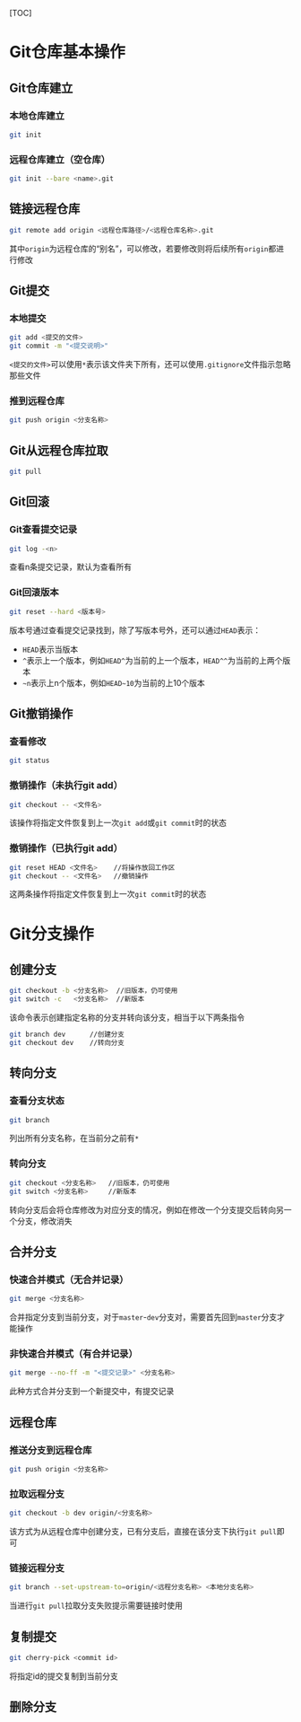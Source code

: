 [TOC]

# Git仓库基本操作

## Git仓库建立

### 本地仓库建立

```bash
git init
```

### 远程仓库建立（空仓库）

```bash
git init --bare <name>.git
```

## 链接远程仓库

```bash
git remote add origin <远程仓库路径>/<远程仓库名称>.git
```

其中`origin`为远程仓库的“别名”，可以修改，若要修改则将后续所有`origin`都进行修改

## Git提交

### 本地提交

```bash
git add <提交的文件>
git commit -m "<提交说明>"
```

`<提交的文件>`可以使用`*`表示该文件夹下所有，还可以使用`.gitignore`文件指示忽略那些文件

### 推到远程仓库

```bash
git push origin <分支名称>
```

## Git从远程仓库拉取

```bash
git pull
```

## Git回滚

### Git查看提交记录

```bash
git log -<n>
```

查看n条提交记录，默认为查看所有

### Git回滚版本

```bash
git reset --hard <版本号>
```

版本号通过查看提交记录找到，除了写版本号外，还可以通过`HEAD`表示：

- `HEAD`表示当版本
- `^`表示上一个版本，例如`HEAD^`为当前的上一个版本，`HEAD^^`为当前的上两个版本
- `~n`表示上n个版本，例如`HEAD~10`为当前的上10个版本

## Git撤销操作

### 查看修改

```bash
git status
```

### 撤销操作（未执行git add）

```bash
git checkout -- <文件名>
```

该操作将指定文件恢复到上一次`git add`或`git commit`时的状态

### 撤销操作（已执行git add）

```bash
git reset HEAD <文件名>   	//将操作放回工作区
git checkout -- <文件名>   //撤销操作
```

这两条操作将指定文件恢复到上一次`git commit`时的状态

# Git分支操作

## 创建分支

```bash
git checkout -b <分支名称>	//旧版本，仍可使用
git switch -c   <分支名称>	//新版本
```

该命令表示创建指定名称的分支并转向该分支，相当于以下两条指令

```bash
git branch dev		//创建分支
git checkout dev	//转向分支
```

## 转向分支

### 查看分支状态

```bash
git branch
```

列出所有分支名称，在当前分之前有`*`

### 转向分支

```bash
git checkout <分支名称>   //旧版本，仍可使用
git switch <分支名称>	  //新版本
```

转向分支后会将仓库修改为对应分支的情况，例如在修改一个分支提交后转向另一个分支，修改消失

## 合并分支

### 快速合并模式（无合并记录）

```bash
git merge <分支名称>
```

合并指定分支到当前分支，对于`master`-`dev`分支对，需要首先回到`master`分支才能操作

### 非快速合并模式（有合并记录）

```bash
git merge --no-ff -m "<提交记录>" <分支名称>
```

此种方式合并分支到一个新提交中，有提交记录

## 远程仓库

### 推送分支到远程仓库

```bash
git push origin <分支名称>
```

### 拉取远程分支

```bash
git checkout -b dev origin/<分支名称>
```

该方式为从远程仓库中创建分支，已有分支后，直接在该分支下执行`git pull`即可

### 链接远程分支

```bash
git branch --set-upstream-to=origin/<远程分支名称> <本地分支名称>
```

当进行`git pull`拉取分支失败提示需要链接时使用

## 复制提交

```bash
git cherry-pick <commit id>
```

将指定id的提交复制到当前分支

## 删除分支


